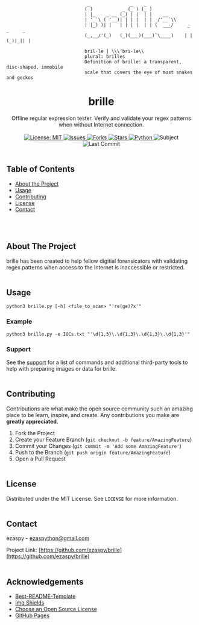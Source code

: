 <!-- PROJECT LOGO -->
```
                              _               _    _          
                             ( )           _ (_ ) (_ )        
                             | |_    _ __ (_) | |  | |    __  
                             | '_`\ ( '__)| | | |  | |  /'__`\\
                             | |_) )| |   | | | |  | | (  ___/     _  _     _ 
                             (_,__/'(_)   (_)(___)(___)`\____)    | |(_)|_|| |

                             bril·​le | \\\'bri-lə\\
                             plural: brilles
                             Definition of brille: a transparent, disc-shaped, immobile
                             scale that covers the eye of most snakes and geckos
```
<p align="center">
  <h1 align="center">brille</h1>
  <p align="center">
    Offline regular expression tester. Verify and validate your regex patterns when without Internet connection.
    <br><br>
    <a href="https://mit-license.org">
    <img src="https://img.shields.io/badge/license-MIT-black.svg" alt="License: MIT">
    </a>
    <a href="https://github.com/brille/issues">
    <img src="https://img.shields.io/github/issues/markdown-templates/markdown-snippets.svg" alt="Issues">
    </a>
    <a href="https://github.com/brille/forks">
    <img src="https://img.shields.io/github/forks/markdown-templates/markdown-snippets.svg" alt="Forks">
    <a href="https://github.com/ezaspy/brille/stargazers">
    <img src="https://img.shields.io/github/stars/markdown-templates/markdown-snippets.svg" alt="Stars">
    </a>
    <a href="https://www.python.org">
    <img src="https://img.shields.io/badge/language-python-yellow" alt="Python">
    </a>
    <img src="https://img.shields.io/badge/subject-regex-red" alt="Subject">
    <img src="https://img.shields.io/github/last-commit/ezaspy/brille" alt="Last Commit">
    </a>
    <br><br>
  </p>
</p>

<!-- TABLE OF CONTENTS -->
## Table of Contents

* [About the Project](#about-the-project)
* [Usage](#usage)
* [Contributing](#contributing)
* [License](#license)
* [Contact](#contact)


<br><br>
<!-- ABOUT THE PROJECT -->
## About The Project

brille has been created to help fellow digitial forensicators with validating regex patterns when access to the Internet is inaccessible or restricted.
<br><br>

<!-- USAGE EXAMPLES -->
## Usage
`python3 brille.py [-h] <file_to_scan> "'re(ge)?x'"`
### Example
`python3 brille.py -e IOCs.txt "'\d{1,3}\.\d{1,3}\.\d{1,3}\.\d{1,3}'"`
### Support
See the [support](https://github.com/ezaspy/brille/issues) for a list of commands and additional third-party tools to help with preparing images or data for brille.
<br><br>


<!-- CONTRIBUTING -->
## Contributing

Contributions are what make the open source community such an amazing place to be learn, inspire, and create. Any contributions you make are **greatly appreciated**.

1. Fork the Project
2. Create your Feature Branch (`git checkout -b feature/AmazingFeature`)
3. Commit your Changes (`git commit -m 'Add some AmazingFeature'`)
4. Push to the Branch (`git push origin feature/AmazingFeature`)
5. Open a Pull Request
<br><br>


<!-- LICENSE -->
## License

Distributed under the MIT License. See `LICENSE` for more information.
<br><br>


<!-- CONTACT -->
## Contact

ezaspy - ezaspython@gmail.com

Project Link: [https://github.com/ezaspy/brille](https://github.com/ezaspy/brille)
<br><br>



<!-- ACKNOWLEDGEMENTS -->
## Acknowledgements
* [Best-README-Template](https://github.com/othneildrew/Best-README-Template)
* [Img Shields](https://shields.io)
* [Choose an Open Source License](https://choosealicense.com)
* [GitHub Pages](https://pages.github.com)



<!-- MARKDOWN LINKS & IMAGES -->
<!-- https://www.markdownguide.org/basic-syntax/#reference-style-links -->
[contributors-shield]: https://img.shields.io/github/contributors/ezaspy/brille.svg?style=flat-square
[contributors-url]: https://github.com/ezaspy/brille/graphs/contributors
[forks-shield]: https://img.shields.io/github/forks/ezaspy/brille.svg?style=flat-square
[forks-url]: https://github.com/ezaspy/brille/network/members
[stars-shield]: https://img.shields.io/github/stars/ezaspy/brille.svg?style=flat-square
[stars-url]: https://github.com/ezaspy/brille/stargazers
[issues-shield]: https://img.shields.io/github/issues/ezaspy/brille.svg?style=flat-square
[issues-url]: https://github.com/ezaspy/brille/issues
[license-shield]: https://img.shields.io/github/license/ezaspy/brille.svg?style=flat-square
[license-url]: https://github.com/ezaspy/brille/master/LICENSE.txt

